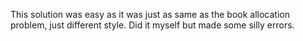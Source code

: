 This solution was easy as it was just as same as the book allocation problem, just different style. Did it myself but made some silly errors.